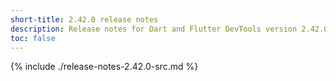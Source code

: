 ```yaml
---
short-title: 2.42.0 release notes
description: Release notes for Dart and Flutter DevTools version 2.42.0.
toc: false
---
```


{% include ./release-notes-2.42.0-src.md %}

